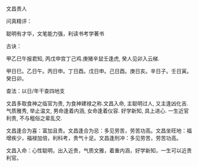文昌贵人

问真精评：

聪明有才华，文笔能力强，利读书考学著书

古诀：

甲乙巳午报君知, 丙戊申宫丁己鸡.庚猪辛鼠壬逢虎, 癸人见卯入云梯.

甲日巳。乙日午。丙日申。丁日酉。戊日申。己日酉。庚日亥。辛日子。壬日寅。癸日卯。

查法：以日/年干查四地支

文昌多取食神之临官为贵, 为食神建禄之称.文昌入命, 主聪明过人, 又主逢凶化吉. 气质雅秀, 举止温文, 男命逢着内涵, 女命逢着仪容. 好学新知, 具上进心. 一生近官利贵, 不与粗俗之辈乱交.

文昌逢合为喜：富加且贵。文昌逢合为忌：多见劳苦，劳苦功高。文昌坐旺地：福增疾少，福禄加倍，利科考，贵气十足。文昌逢刑冲：多见劳苦，劳苦功高。

文昌入命：心性聪明，出入近贵，气质文雅，着重内涵，好学新知，一生可以近贵利官。

